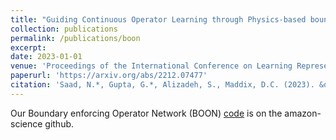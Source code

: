 ```yaml
---
title: "Guiding Continuous Operator Learning through Physics-based boundary constraints"
collection: publications
permalink: /publications/boon
excerpt:
date: 2023-01-01
venue: 'Proceedings of the International Conference on Learning Representations (ICLR)'
paperurl: 'https://arxiv.org/abs/2212.07477'
citation: 'Saad, N.*, Gupta, G.*, Alizadeh, S., Maddix, D.C. (2023). &quot;Guiding Continuous Operator Learning through Physics-based boundary constraints.&quot; <i>Proceedings of the International Conference on Learning Representations (ICLR)</i>.'
---
```


Our Boundary enforcing Operator Network (BOON) [code](https://github.com/amazon-science/boon) is on the amazon-science github.
